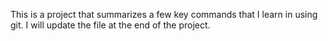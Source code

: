 This is a project that summarizes a few key commands that I learn in using git. I will update the file at the end of the project.

